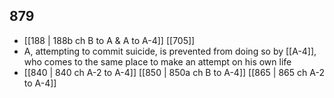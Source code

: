 ## 879
- [[188 | 188b ch B to A &amp; A to A-4]] [[705]] 
- A, attempting to commit suicide, is prevented from doing so by [[A-4]], who comes to the same place to make an attempt on his own life
- [[840 | 840 ch A-2 to A-4]] [[850 | 850a ch B to A-4]] [[865 | 865 ch A-2 to A-4]] 

